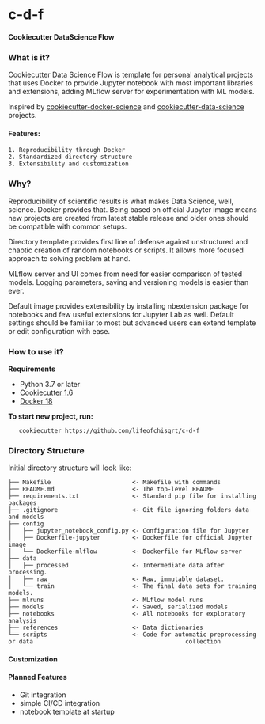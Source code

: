 # c-d-f
#### Cookiecutter DataScience Flow
  
### What is it?  
  Cookiecutter Data Science Flow is template for personal analytical projects that uses Docker to provide Jupyter notebook with most important libraries and extensions, adding MLflow server for experimentation with ML models.  
   
  Inspired by [cookiecutter-docker-science](https://github.com/docker-science/cookiecutter-docker-science) and [cookiecutter-data-science](https://github.com/drivendata/cookiecutter-data-science) projects.

#### Features:
    1. Reproducibility through Docker
    2. Standardized directory structure
    3. Extensibility and customization

### Why?
  Reproducibility of scientific results is what makes Data Science, well, science. Docker provides that. Being based on official Jupyter image means new projects are created from latest stable release and older ones should be compatible with common setups.  
    
  Directory template provides first line of defense against unstructured and chaotic creation of random notebooks or scripts. It allows more focused approach to solving problem at hand.  
  
  MLflow server and UI comes from need for easier comparison of tested models. Logging parameters, saving and versioning models is easier than ever.
  
  Default image provides extensibility by installing nbextension package for notebooks and few useful extensions for Jupyter Lab as well. Default settings should be familiar to most but advanced users can extend template or edit configuration with ease.

### How to use it?
__Requirements__
  - Python 3.7 or later
  - [Cookiecutter 1.6](https://cookiecutter.readthedocs.io/en/latest/installation.html)
  - [Docker 18](https://docs.docker.com/install/#support)

__To start new project, run:__

``` shell
   cookiecutter https://github.com/lifeofchisqrt/c-d-f
```

### Directory Structure
Initial directory structure will look like:
```
├── Makefile                       <- Makefile with commands
├── README.md                      <- The top-level README
├── requirements.txt               <- Standard pip file for installing packages
├── .gitignore                     <- Git file ignoring folders data and models
├── config
│   ├── jupyter_notebook_config.py <- Configuration file for Jupyter
│   ├── Dockerfile-jupyter         <- Dockerfile for official Jupyter image
│   └── Dockerfile-mlflow          <- Dockerfile for MLflow server
├── data
│   ├── processed                  <- Intermediate data after processing.
│   ├── raw                        <- Raw, immutable dataset.
│   └── train                      <- The final data sets for training models.
├── mlruns                         <- MLflow model runs
├── models                         <- Saved, serialized models
├── notebooks                      <- All notebooks for exploratory analysis
├── references                     <- Data dictionaries
└── scripts                        <- Code for automatic preprocessing or data                                           collection
```

#### Customization

#### Planned Features
 - Git integration
 - simple CI/CD integration
 - notebook template at startup

